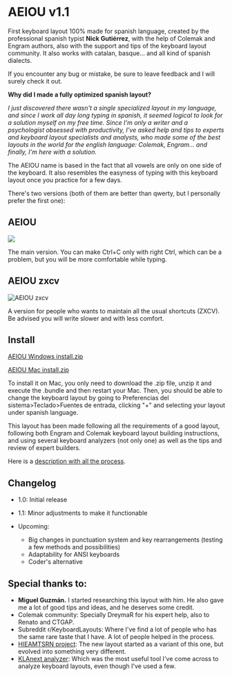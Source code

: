 # AEIOU v1.1
First keyboard layout 100% made for spanish language, created by the professional spanish typist **Nick Gutiérrez**, with the help of Colemak and Engram authors, also with the support and tips of the keyboard layout community. It also works with catalan, basque... and all kind of spanish dialects. 

If you encounter any bug or mistake, be sure to leave feedback and I will surely check it out.

**Why did I made a fully optimized spanish layout?** 

*I just discovered there wasn't a single specialized layout in my language, and since I work all day long typing in spanish, it seemed logical to look for a solution myself on my free time. Since I'm only a writer and a psychologist obsessed with productivity, I've asked help and tips to experts and keyboard layout specialists and analysts, who made some of the best layouts in the world for the english language: Colemak, Engram... and finally, I'm here with a solution.*

The AEIOU name is based in the fact that all vowels are only on one side of the keyboard. It also resembles the easyness of typing with this keyboard layout once you practice for a few days. 

There's two versions (both of them are better than qwerty, but I personally prefer the first one):

## AEIOU
![](https://preview.redd.it/cagebgjecsb71.png?width=754&format=png&auto=webp&s=2a9bb0d315cb0ea2eff8c23655fdc7f3080fb0c7)

The main version. You can make Ctrl+C only with right Ctrl, which can be a problem, but you will be more comfortable while typing.

## AEIOU zxcv 
![AEIOU zxcv](https://user-images.githubusercontent.com/12291843/126040353-1f3feb68-f27a-4396-ae38-3f02417b4e74.png)


A version for people who wants to maintain all the usual shortcuts (ZXCV). Be advised you will write slower and with less comfort.

## Install

[AEIOU Windows install.zip](https://github.com/NickG13/AEIOU/files/6835793/AEIOU.Windows.install.zip)


[AEIOU Mac install.zip](https://github.com/NickG13/AEIOU/files/6834945/AEIOU.Mac.install.zip)

To install it on Mac, you only need to download the .zip file, unzip it and execute the .bundle and then restart your Mac. Then, you should be able to change the keyboard layout by going to Preferencias del sistema>Teclado>Fuentes de entrada, clicking "+" and selecting your layout under spanish language.

This layout has been made following all the requirements of a good layout, following both Engram and Colemak keyboard layout building instructions, and using several keyboard analyzers (not only one) as well as the tips and review of expert builders.

Here is a [description with all the process](https://www.reddit.com/r/KeyboardLayouts/comments/oja9oh/why_are_there_no_spanish_layouts/).

## Changelog
- 1.0: Initial release
- 1.1: Minor adjustments to make it functionable


- Upcoming: 
  - Big changes in punctuation system and key rearrangements (testing a few methods and possibilities)
  - Adaptability for ANSI keyboards
  - Coder's alternative


## Special thanks to:
- **Miguel Guzmán.** I started researching this layout with him. He also gave me a lot of good tips and ideas, and he deserves some credit. 
- Colemak community: Specially DreymaR for his expert help, also to Renato and CTGAP.
- Subreddit r/KeyboardLayouts: Where I've find a lot of people who has the same rare taste that I have. A lot of people helped in the process.
- [HIEAMTSRN project](https://github.com/dns/Keyboard-HIEAMTSRN-Optimized): The new layout started as a variant of this one, but evolved into something very different. 
- [KLAnext analyzer](https://klanext.keyboard-design.com/): Which was the most useful tool I've come across to analyze keyboard layouts, even though I've used a few.
